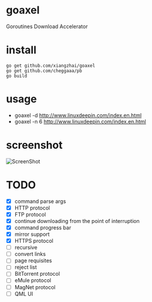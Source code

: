 goaxel
======
Goroutines Download Accelerator

install 
=======
```
go get github.com/xiangzhai/goaxel 
go get github.com/cheggaaa/pb
go build
```

usage 
=====
* goaxel -d http://www.linuxdeepin.com/index.en.html 
* goaxel -n 6 http://www.linuxdeepin.com/index.en.html

screenshot 
==========
![ScreenShot](https://raw.github.com/xiangzhai/goaxel/master/doc/console.png)

TODO 
====
- [x] command parse args
- [x] HTTP protocol
- [x] FTP protocol
- [x] continue downloading from the point of interruption
- [x] command progress bar
- [x] mirror support
- [x] HTTPS protocol
- [ ] recursive
- [ ] convert links
- [ ] page requisites
- [ ] reject list
- [ ] BitTorrent protocol
- [ ] eMule protocol
- [ ] MagNet protocol
- [ ] QML UI
